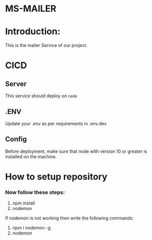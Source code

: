 # MS-MAILER

# Introduction:

This is the mailer Service of our project.


# CICD

## Server

This service should deploy on `node`

## .ENV

Update your .env as per requirements in .env.dev

## Config

Before deployment, make sure that node with version 10 or greater is installed on the machine.


# How to setup repository

### Now follow these steps:

1.  npm install
2.  nodemon

If nodemon is not working then write the following commands:

1.  npm i nodemon -g
2.  nodemon



